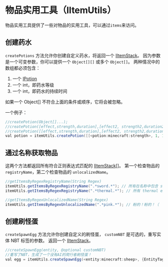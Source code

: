 # 物品实用工具（IItemUtils）

物品实用工具提供了一些对物品的实用工具，可以通过`items`来访问。

## 创建药水

`createPotions` 方法允许你创建自定义药水，将返回一个 [IItemStack](/Vanilla/Items/IItemStack)。
因为参数是一个可变参数，你可以提供一个 `Object[][]` 或多个 `Object[]`。
两种情况中的数组都必须包含：

1. 一个 [IPotion](/Vanilla/Potions/IPotion)
2. 一个 int，即药水等级
3. 一个 int，即药水的持续时间

如果一个 Object[] 不符合上面的条件或顺序，它将会被忽略。

一个例子：

```JAVA
//createPotion(Object[]...);
//createPotion([effect,strength,duration],[effect2, strength2,duration2],...);
//createPotion([[effect,strength,duration],[effect2, strength2,duration2],...]);
val potion = itemUtils.createPotion([[<potion:minecraft:strength>, 1, 1]]);
```

## 通过名称获取物品

这两个方法都返回所有符合正则表达式匹配的 [IItemStack](/Vanilla/Items/IItemStack)[]。
第一个检查物品的 `registryName`，第二个检查物品的 `unlocalizedName`。

```Java
//getItemsByRegexRegistryName(String Regex)
itemUtils.getItemsByRegexRegistryName(".*sword.*"); // 所有在名称中包含 sword 的物品
itemUtils.getItemsByRegexRegistryName(".*thermal.*"); // 所有 thermal expansion/foundation/dynamics 物品

//getItemsByRegexUnlocalizedName(String Regex)
itemUtils.getItemsByRegexUnlocalizedName(".*pink.*"); // 粉的！粉的！（
```

## 创建刷怪蛋

`createSpawnEgg` 方法允许你创建自定义的刷怪蛋，
`customNBT` 是可选的，重写实体 NBT 标签的参数。
返回一个 [IItemStack](/Vanilla/Items/IItemStack)。

```JAVA
//createSpawnEgg(entity, @optional customNBT)
//重写了NBT，生成了一个没有AI的爬行者刷怪蛋！
val egg = itemUtils.createSpawnEgg(<entity:minecraft:sheep>, {EntityTag:{id:"minecraft:creeper",NoAI:1 as byte,PersistenceRequired:1 as byte}});
```

